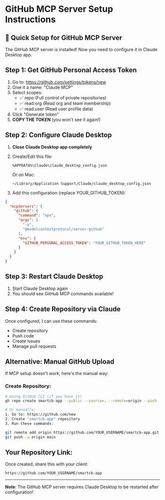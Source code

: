 # GitHub MCP Server Setup Instructions

## 🚀 Quick Setup for GitHub MCP Server

The GitHub MCP server is installed! Now you need to configure it in Claude Desktop app.

## Step 1: Get GitHub Personal Access Token

1. Go to: https://github.com/settings/tokens/new
2. Give it a name: "Claude MCP"
3. Select scopes:
   - ✅ repo (Full control of private repositories)
   - ✅ read:org (Read org and team membership)
   - ✅ read:user (Read user profile data)
4. Click "Generate token"
5. **COPY THE TOKEN** (you won't see it again!)

## Step 2: Configure Claude Desktop

1. **Close Claude Desktop app completely**

2. Create/Edit this file:
   ```
   %APPDATA%\Claude\claude_desktop_config.json
   ```

   Or on Mac:
   ```
   ~/Library/Application Support/Claude/claude_desktop_config.json
   ```

3. Add this configuration (replace YOUR_GITHUB_TOKEN):

```json
{
  "mcpServers": {
    "github": {
      "command": "npx",
      "args": [
        "-y",
        "@modelcontextprotocol/server-github"
      ],
      "env": {
        "GITHUB_PERSONAL_ACCESS_TOKEN": "YOUR_GITHUB_TOKEN_HERE"
      }
    }
  }
}
```

## Step 3: Restart Claude Desktop

1. Start Claude Desktop again
2. You should see GitHub MCP commands available!

## Step 4: Create Repository via Claude

Once configured, I can use these commands:
- Create repository
- Push code
- Create issues
- Manage pull requests

## Alternative: Manual GitHub Upload

If MCP setup doesn't work, here's the manual way:

### Create Repository:
```bash
# Using GitHub CLI (if you have it)
gh repo create smartcb-app --public --source=. --remote=origin --push

# Or manually:
1. Go to: https://github.com/new
2. Create "smartcb-app" repository
3. Run these commands:

git remote add origin https://github.com/YOUR_USERNAME/smartcb-app.git
git push -u origin main
```

## Your Repository Link:
Once created, share this with your client:
```
https://github.com/YOUR_USERNAME/smartcb-app
```

---

**Note**: The GitHub MCP server requires Claude Desktop to be restarted after configuration!